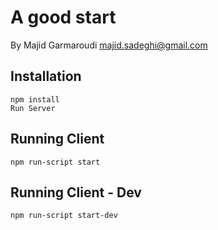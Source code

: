 A good start
=======================
By Majid Garmaroudi
majid.sadeghi@gmail.com

Installation
-----------
    npm install
    Run Server 

Running Client
-----------
    npm run-script start

Running Client - Dev
-----------
    npm run-script start-dev
